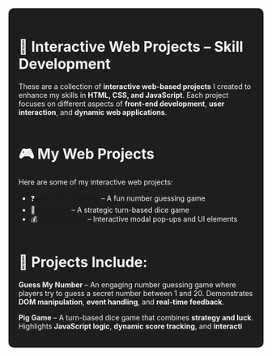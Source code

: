 <div style="background-color:#1e1e1e; color:#f5f5f5; padding:20px; border-radius:10px;">

# 🚀 Interactive Web Projects – Skill Development

These are a collection of **interactive web-based projects** I created to enhance my skills in **HTML, CSS, and JavaScript**. Each project focuses on different aspects of **front-end development**, **user interaction**, and **dynamic web applications**.

---

# 🎮 My Web Projects

Here are some of my interactive web projects:

- ❓ [Guess My Number](Guess-My-Number/index.html) – A fun number guessing game
- 🎲 [Pig Game](pig-game/index.html) – A strategic turn-based dice game
- 💰 [Modal Project](progetto-modal/index.html) – Interactive modal pop-ups and UI elements

---

# 📌 Projects Include:

**Guess My Number** – An engaging number guessing game where players try to guess a secret number between 1 and 20. Demonstrates **DOM manipulation**, **event handling**, and **real-time feedback**.

**Pig Game** – A turn-based dice game that combines **strategy and luck**. Highlights **JavaScript logic**, **dynamic score tracking**, and **interacti**
